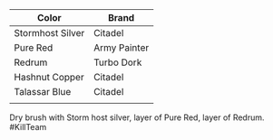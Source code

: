| Color            | Brand        |
| ---------------- | ------------ |
| Stormhost Silver | Citadel      |
| Pure Red         | Army Painter |
| Redrum           | Turbo Dork   |
| Hashnut Copper   | Citadel      |
| Talassar Blue    | Citadel      |
|                  |              |

Dry brush with Storm host silver, layer of Pure Red, layer of Redrum.
#KillTeam 